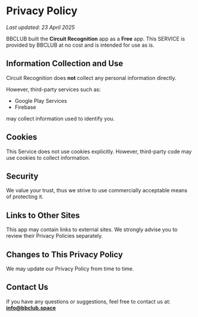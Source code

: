 # Privacy Policy

_Last updated: 23 April 2025_

BBCLUB built the **Circuit Recognition** app as a **Free** app. This SERVICE is provided by BBCLUB at no cost and is intended for use as is.

## Information Collection and Use
Circuit Recognition does **not** collect any personal information directly.

However, third-party services such as:
- Google Play Services
- Firebase

may collect information used to identify you.


## Cookies
This Service does not use cookies explicitly. However, third-party code may use cookies to collect information.

## Security
We value your trust, thus we strive to use commercially acceptable means of protecting it.

## Links to Other Sites
This app may contain links to external sites. We strongly advise you to review their Privacy Policies separately.

## Changes to This Privacy Policy
We may update our Privacy Policy from time to time.

## Contact Us
If you have any questions or suggestions, feel free to contact us at:
**info@bbclub.space**

